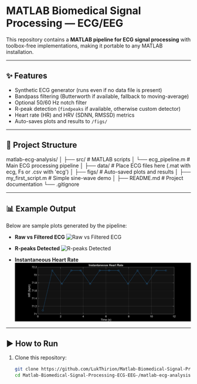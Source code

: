 # MATLAB Biomedical Signal Processing — ECG/EEG

This repository contains a **MATLAB pipeline for ECG signal processing** with toolbox-free implementations, making it portable to any MATLAB installation.

---

## ✨ Features
- Synthetic ECG generator (runs even if no data file is present)
- Bandpass filtering (Butterworth if available, fallback to moving-average)
- Optional 50/60 Hz notch filter
- R-peak detection (`findpeaks` if available, otherwise custom detector)
- Heart rate (HR) and HRV (SDNN, RMSSD) metrics
- Auto-saves plots and results to `/figs/`

---

## 📂 Project Structure
matlab-ecg-analysis/
│
├── src/ # MATLAB scripts
│ └── ecg_pipeline.m # Main ECG processing pipeline
│
├── data/ # Place ECG files here (.mat with ecg, Fs or .csv with 'ecg')
│
├── figs/ # Auto-saved plots and results
│
├── my_first_script.m # Simple sine-wave demo
│
├── README.md # Project documentation
└── .gitignore


---

## 📊 Example Output

Below are sample plots generated by the pipeline:

- **Raw vs Filtered ECG**
  ![Raw vs Filtered ECG](figs/01_raw_vs_filtered.png)

- **R-peaks Detected**
  ![R-peaks Detected](figs/02_rpeaks.png)

- **Instantaneous Heart Rate**
  ![Instantaneous HR](figs/03_hr_instantaneous.png)

---

## ▶️ How to Run

1. Clone this repository:
   ```bash
   git clone https://github.com/LukThirion/Matlab-Biomedical-Signal-Processing-ECG-EEG-.git
   cd Matlab-Biomedical-Signal-Processing-ECG-EEG-/matlab-ecg-analysis
